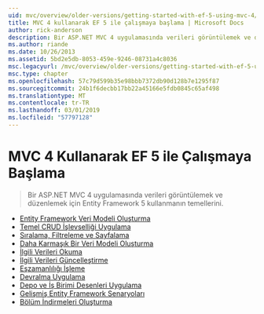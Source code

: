 ```yaml
---
uid: mvc/overview/older-versions/getting-started-with-ef-5-using-mvc-4/index
title: MVC 4 kullanarak EF 5 ile çalışmaya başlama | Microsoft Docs
author: rick-anderson
description: Bir ASP.NET MVC 4 uygulamasında verileri görüntülemek ve düzenlemek için Entity Framework 5 kullanmanın temellerini.
ms.author: riande
ms.date: 10/26/2013
ms.assetid: 5bd2e5db-8053-459e-9246-08731a4c8036
msc.legacyurl: /mvc/overview/older-versions/getting-started-with-ef-5-using-mvc-4
msc.type: chapter
ms.openlocfilehash: 57c79d599b35e98bbb7372db90d128b7e1295f87
ms.sourcegitcommit: 24b1f6decbb17bb22a45166e5fdb0845c65af498
ms.translationtype: MT
ms.contentlocale: tr-TR
ms.lasthandoff: 03/01/2019
ms.locfileid: "57797128"
---
```

<a name="getting-started-with-ef-5-using-mvc-4"></a>MVC 4 Kullanarak EF 5 ile Çalışmaya Başlama
====================
> Bir ASP.NET MVC 4 uygulamasında verileri görüntülemek ve düzenlemek için Entity Framework 5 kullanmanın temellerini.


- [Entity Framework Veri Modeli Oluşturma](creating-an-entity-framework-data-model-for-an-asp-net-mvc-application.md)
- [Temel CRUD İşlevselliği Uygulama](implementing-basic-crud-functionality-with-the-entity-framework-in-asp-net-mvc-application.md)
- [Sıralama, Filtreleme ve Sayfalama](sorting-filtering-and-paging-with-the-entity-framework-in-an-asp-net-mvc-application.md)
- [Daha Karmaşık Bir Veri Modeli Oluşturma](creating-a-more-complex-data-model-for-an-asp-net-mvc-application.md)
- [İlgili Verileri Okuma](reading-related-data-with-the-entity-framework-in-an-asp-net-mvc-application.md)
- [İlgili Verileri Güncelleştirme](updating-related-data-with-the-entity-framework-in-an-asp-net-mvc-application.md)
- [Eşzamanlılığı İşleme](handling-concurrency-with-the-entity-framework-in-an-asp-net-mvc-application.md)
- [Devralma Uygulama](implementing-inheritance-with-the-entity-framework-in-an-asp-net-mvc-application.md)
- [Depo ve İş Birimi Desenleri Uygulama](implementing-the-repository-and-unit-of-work-patterns-in-an-asp-net-mvc-application.md)
- [Gelişmiş Entity Framework Senaryoları](advanced-entity-framework-scenarios-for-an-mvc-web-application.md)
- [Bölüm İndirmeleri Oluşturma](building-the-ef5-mvc4-chapter-downloads.md)
